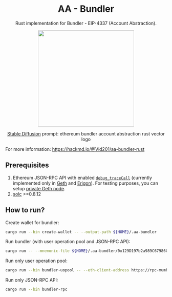# <h1 align="center"> AA - Bundler </h1>

<p align="center">Rust implementation for Bundler - EIP-4337 (Account Abstraction).</p>

<p align="center">
    <img src="./docs/images/logo.jpeg" width="300" height="300">
</p>

<p align="center"><a href="https://huggingface.co/spaces/stabilityai/stable-diffusion">Stable Diffusion</a> prompt: ethereum bundler account abstraction rust vector logo<p>

For more information: https://hackmd.io/@Vid201/aa-bundler-rust

## Prerequisites

1. Ethereum JSON-RPC API with enabled [`debug_traceCall`](https://geth.ethereum.org/docs/interacting-with-geth/rpc/ns-debug#debug_tracecall) (currently implemented only in [Geth](https://github.com/ethereum/go-ethereum) and [Erigon](https://github.com/ledgerwatch/erigon)). For testing purposes, you can setup [private Geth node](https://github.com/krzkaczor/geth-private-node).  
1. [solc](https://docs.soliditylang.org/en/v0.8.17/installing-solidity.html) >=0.8.12

## How to run?

Create wallet for bundler:

```bash
cargo run --bin create-wallet -- --output-path ${HOME}/.aa-bundler
```

Run bundler (with user operation pool and JSON-RPC API): 

```bash
cargo run -- --mnemonic-file ${HOME}/.aa-bundler/0x129D197b2a989C6798601A49D89a4AEC822A17a3 --beneficiary 0x690B9A9E9aa1C9dB991C7721a92d351Db4FaC990 --gas-factor 600 --min-balance 1 --helper 0x0000000000000000000000000000000000000000 --eth-client-address https://rpc-mumbai.maticvigil.com/ --entry-point 0x1D9a2CB3638C2FC8bF9C01D088B79E75CD188b17 --max-verification-gas 1500000
```

Run only user operation pool:

```bash
cargo run --bin bundler-uopool -- --eth-client-address https://rpc-mumbai.maticvigil.com/ --entry-point 0x1D9a2CB3638C2FC8bF9C01D088B79E75CD188b17 --max-verification-gas 1500000
```

Run only JSON-RPC API: 

```bash
cargo run --bin bundler-rpc
```
